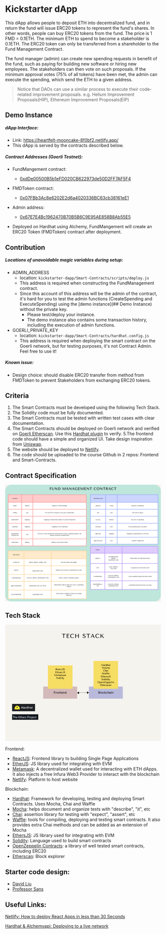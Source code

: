 # Kickstarter dApp

This dApp allows people to deposit ETH into decentralized fund, and in return the fund will issue ERC20 tokens to represent the fund's shares. In other words, people can buy ERC20 tokens from the fund. The price is 1 FMD = 0.1ETH. The minimum ETH to spend to become a stakeholder is 0.1ETH. The ERC20 token can only be transferred from a shareholder to the Fund Management Contract.

The fund manager (admin) can create new spending requests in benefit of the fund, such as paying for building new software or hiring new employees. The stakeholders can then vote on such proposals. If the minimum approval votes (75% of all tokens) have been met, the admin can execute the spending, which send the ETH to a given address.

> Notice that DAOs can use a similar process to execute their code-related improvement proposals. e.g. Helium Improvement Proposals(HIP), Ethereum Improvement Proposals(EIP)



## Demo Instance

##### dApp Interface:

- Link: https://heartfelt-mooncake-8f0bf2.netlify.app/
- This dApp is served by the contracts described below.

##### Contract Addresses (Goerli Testnet):

- FundMangement contract:
  - [0xdDe00500B5b1eFD020CB622973de50D2FF7AF5F4](https://goerli.etherscan.io/address/0xdDe00500B5b1eFD020CB622973de50D2FF7AF5F4)

- FMDToken contract:
  - [0x07FBb3Ac8e6202E2d6a4020336BC63cb38161eE1](https://goerli.etherscan.io/address/0x07FBb3Ac8e6202E2d6a4020336BC63cb38161eE1)
- Admin address:
  - [0x67E7E4Bc1962470B70B5B6C9E95AE858B8Ab55E5](https://goerli.etherscan.io/address/0x67E7E4Bc1962470B70B5B6C9E95AE858B8Ab55E5)
- Deployed on Hardhat using Alchemy, FundMangement will create an ERC20 Token (FMDToken) contract after deployment.



## Contribution

##### Locations of unavoidable magic variables during setup:

- ADMIN_ADDRESS
  - location: `kickstarter-dapp/Smart-Contracts/scripts/deploy.js`
  - This address is required when constructing the FundManagement contract.
  - Since this account of this address will be the admin of the contract, it's hard for you to test the admin functions (CreateSpending and ExecuteSpending) using the [demo instance](## Demo Instance) without the private key.
    - Please test/deploy your instance.
    - The demo instance also contains some transaction history, including the execution of admin functions.
- GOERLI_PRIVATE_KEY
  - location: `kickstarter-dapp/Smart-Contracts/hardhat.config.js`
  - This address is required when deploying the smart contract on the Goerli network, but for testing purposes, it's not Contract Admin. Feel free to use it!


##### Known issue:

- Design choice: should disable ERC20 transfer from method from FMDToken to prevent Stakeholders from exchanging ERC20 tokens.



## Criteria

1. The Smart Contracts must be developed using the following Tech Stack.
2. The Solidity code must be fully documented.
3. The Smart Contracts must be tested with written test cases with clear documentation.
4. The Smart Contracts should be deployed on Goerli network and verified on [Goerli Etherscan](https://goerli.etherscan.io/). Use this [Hardhat plugin](https://hardhat.org/hardhat-runner/plugins/nomiclabs-hardhat-etherscan) to verify. 5.The frontend code should have a simple and organized UI. Take design inspiration from [Uniswap](https://app.uniswap.org/#/swap).
6. The website should be deployed to [Netlify](https://docs.netlify.com/get-started/).
7. The code should be uploaded to the course Github in 2 repos: Frontend and Smart-Contracts.

## Contract Specification

![Contract](./media/contract.png)

## Tech Stack 

![Contract](./media/tech.png)

Frontend:

- [ReactJS](https://reactjs.org/docs/getting-started.html): Frontend library to building Single Page Applications 
- [EtherJS](https://docs.ethers.io/): JS library used for integrating with EVM
- [Metamask](https://docs.metamask.io/guide/): A decentralized wallet used for interacting with ETH dApps. It also injects a free Infura Web3 Provider to interact with the blockchain
- [Netlify](https://docs.netlify.com/get-started/): Platform to host website

Blockchain: 

- [Hardhat](https://hardhat.org/hardhat-runner/docs/getting-started#overview): Framework for developing, testing and deploying Smart Contracts. Uses Mocha, Chai and Waffle
- [Mocha](https://mochajs.org/): helps document and organize tests with "describe", "it", etc
- [Chai](https://www.chaijs.com/): assertion library for testing with "expect", "assert", etc 
- [Waffle](https://getwaffle.io/): tools for compiling, deploying and testing smart contracts. It also provides extra Chai methods and can be added as an extension of Mocha
- [EthersJS](https://docs.ethers.io/): JS library used for integrating with EVM
- [Solidity](https://docs.soliditylang.org/): Language used to build smart contracts
- [OpenZeppelin Contracts](https://docs.openzeppelin.com/contracts): a library of well tested smart contracts, including ERC20
- [Etherscan](https://etherscan.io/): Block explorer



## Starter code design: 

- [David Liu](https://www.linkedin.com/in/davidliu134/)
- [Professor Sans](https://thierrysans.me/)



## Useful Links:

[Netlify: How to deploy React Apps in less than 30 Seconds](https://www.netlify.com/blog/2016/07/22/deploy-react-apps-in-less-than-30-seconds/)

[Hardhat & Alchemyapi: Deploying to a live network](https://hardhat.org/tutorial/deploying-to-a-live-network#7.-deploying-to-a-live-network)
